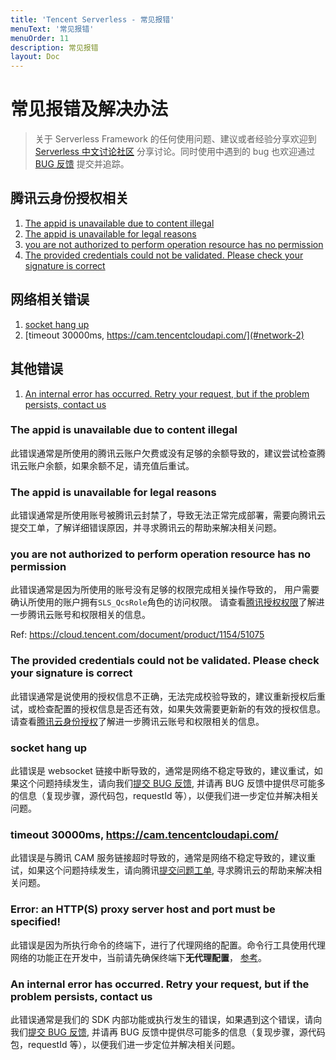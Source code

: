```yaml
---
title: 'Tencent Serverless - 常见报错'
menuText: '常见报错'
menuOrder: 11
description: 常见报错
layout: Doc
---
```


# 常见报错及解决办法

> 关于 Serverless Framework 的任何使用问题、建议或者经验分享欢迎到 [Serverless 中文讨论社区](https://github.com/serverless/serverless-tencent/discussions) 分享讨论。同时使用中遇到的 bug 也欢迎通过 [BUG 反馈](https://github.com/serverless/serverless-tencent/issues/new/choose) 提交并追踪。

## 腾讯云身份授权相关

1. [The appid is unavailable due to content illegal](#auth-1)
2. [The appid is unavailable for legal reasons](#auth-2)
3. [you are not authorized to perform operation resource has no permission](#auth-3)
4. [The provided credentials could not be validated. Please check your signature is correct](#auth-4)

## 网络相关错误

1. [socket hang up](#network-1)
2. [timeout 30000ms, https://cam.tencentcloudapi.com/](#network-2)

## 其他错误

1. [An internal error has occurred. Retry your request, but if the problem persists, contact us](#other-1)

<span id="auth-1"></span>

### The appid is unavailable due to content illegal

此错误通常是所使用的腾讯云账户欠费或没有足够的余额导致的，建议尝试检查腾讯云账户余额，如果余额不足，请充值后重试。

<span id="auth-2"></span>

### The appid is unavailable for legal reasons

此错误通常是所使用账号被腾讯云封禁了，导致无法正常完成部署，需要向腾讯云提交工单，了解详细错误原因，并寻求腾讯云的帮助来解决相关问题。

<span id="auth-3"></span>

### you are not authorized to perform operation resource has no permission

此错误通常是因为所使用的账号没有足够的权限完成相关操作导致的， 用户需要确认所使用的账户拥有`SLS_QcsRole`角色的访问权限。 请查看[腾讯授权权限](https://cn.serverless.com/framework/docs-guides-tencent-account#sls_qcsrole-%E8%A7%92%E8%89%B2%E6%9D%83%E9%99%90%E8%AF%B4%E6%98%8E)了解进一步腾讯云账号和权限相关的信息。

Ref:
https://cloud.tencent.com/document/product/1154/51075

<span id="auth-4"></span>

### The provided credentials could not be validated. Please check your signature is correct

此错误通常是说使用的授权信息不正确，无法完成校验导致的，建议重新授权后重试，或检查配置的授权信息是否还有效，如果失效需要更新新的有效的授权信息。请查看[腾讯云身份授权](https://cn.serverless.com/framework/docs-guides-tencent-account)了解进一步腾讯云账号和权限相关的信息。

<span id="network-1"></span>

### socket hang up

此错误是 websocket 链接中断导致的，通常是网络不稳定导致的，建议重试，如果这个问题持续发生，请向我们[提交 BUG 反馈](https://github.com/serverless/serverless-tencent/issues/new?assignees=&labels=&template=BUG.md), 并请再 BUG 反馈中提供尽可能多的信息（复现步骤，源代码包，requestId 等），以便我们进一步定位并解决相关问题。

<span id="network-2"></span>

### timeout 30000ms, https://cam.tencentcloudapi.com/

此错误是与腾讯 CAM 服务链接超时导致的，通常是网络不稳定导致的，建议重试，如果这个问题持续发生，请向腾讯[提交问题工单](https://console.cloud.tencent.com/workorder/category?level1_id=876&level2_id=1123&source=0&data_title=Serverless%20Framework&step=1), 寻求腾讯云的帮助来解决相关问题。

<span id="netword-3"></span>

### Error: an HTTP(S) proxy server host and port must be specified!

此错误是因为所执行命令的终端下，进行了代理网络的配置。命令行工具使用代理网络的功能正在开发中，当前请先确保终端下**无代理配置**， [参考](https://cn-serverless.webflow.io/framework/docs-Q-A#%E5%A6%82%E4%BD%95%E5%9C%A8%E9%83%A8%E7%BD%B2%E6%97%B6%EF%BC%8C%E4%BD%BF%E7%94%A8%E4%BB%A3%E7%90%86%E7%BD%91%E7%BB%9C%EF%BC%9F)。

<span id="other-1"></span>

### An internal error has occurred. Retry your request, but if the problem persists, contact us

此错误通常是我们的 SDK 内部功能或执行发生的错误，如果遇到这个错误，请向我们[提交 BUG 反馈](https://github.com/serverless/serverless-tencent/issues/new?assignees=&labels=&template=BUG.md), 并请再 BUG 反馈中提供尽可能多的信息（复现步骤，源代码包，requestId 等），以便我们进一步定位并解决相关问题。
